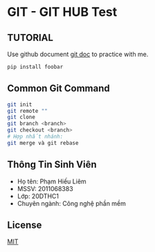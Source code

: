 # GIT - GIT HUB Test



## TUTORIAL

Use github document [git doc](https://docs.github.com/en) to practice with me.

```bash
pip install foobar
```

## Common Git Command

```bash
git init
git remote ""
git clone
git branch <branch>
git checkout <branch>
# Hợp nhất nhánh:
git merge và git rebase

```

## Thông Tin Sinh Viên
* Họ tên: Phạm Hiếu Liêm
* MSSV: 2011068383
* Lớp: 20DTHC1
* Chuyên ngành: Công nghệ phần mềm


## License

[MIT](https://choosealicense.com/licenses/mit/)